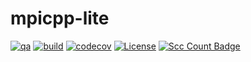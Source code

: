 # mpicpp-lite

[![qa](https://github.com/andrsd/mpicpp-lite/actions/workflows/qa.yml/badge.svg)](https://github.com/andrsd/mpicpp-lite/actions/workflows/qa.yml)
[![build](https://github.com/andrsd/mpicpp-lite/actions/workflows/build.yml/badge.svg)](https://github.com/andrsd/mpicpp-lite/actions/workflows/build.yml)
[![codecov](https://codecov.io/gh/andrsd/mpicpp-lite/graph/badge.svg?token=WQE3JNFMJ1)](https://codecov.io/gh/andrsd/mpicpp-lite)
[![License](http://img.shields.io/:license-mit-blue.svg)](https://andrsd.mit-license.org/)
[![Scc Count Badge](https://sloc.xyz/github/andrsd/mpicpp-lite/)](https://github.com/andrsd/mpicpp-lite/)
